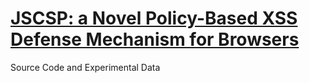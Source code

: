 # [JSCSP: a Novel Policy-Based XSS Defense Mechanism for Browsers](https://ieeexplore.ieee.org/document/9144421)
Source Code and Experimental Data
